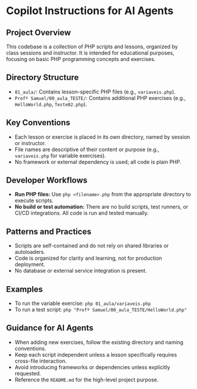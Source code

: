 # Copilot Instructions for AI Agents

## Project Overview
This codebase is a collection of PHP scripts and lessons, organized by class sessions and instructor. It is intended for educational purposes, focusing on basic PHP programming concepts and exercises.

## Directory Structure
- `01_aula/`: Contains lesson-specific PHP files (e.g., `variaveis.php`).
- `Profº Samuel/00_aula_TESTE/`: Contains additional PHP exercises (e.g., `HelloWorld.php`, `Teste02.php`).

## Key Conventions
- Each lesson or exercise is placed in its own directory, named by session or instructor.
- File names are descriptive of their content or purpose (e.g., `variaveis.php` for variable exercises).
- No framework or external dependency is used; all code is plain PHP.

## Developer Workflows
- **Run PHP files:** Use `php <filename>.php` from the appropriate directory to execute scripts.
- **No build or test automation:** There are no build scripts, test runners, or CI/CD integrations. All code is run and tested manually.

## Patterns and Practices
- Scripts are self-contained and do not rely on shared libraries or autoloaders.
- Code is organized for clarity and learning, not for production deployment.
- No database or external service integration is present.

## Examples
- To run the variable exercise: `php 01_aula/variaveis.php`
- To run a test script: `php "Profº Samuel/00_aula_TESTE/HelloWorld.php"`

## Guidance for AI Agents
- When adding new exercises, follow the existing directory and naming conventions.
- Keep each script independent unless a lesson specifically requires cross-file interaction.
- Avoid introducing frameworks or dependencies unless explicitly requested.
- Reference the `README.md` for the high-level project purpose.

